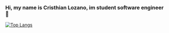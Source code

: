 ### Hi, my name is Cristhian Lozano, im student software engineer 👋


[![Top Langs](https://github-readme-stats.vercel.app/api/top-langs/?username=Cristian1805&langs_count=8)](https://github.com/Cristian1805/github-readme-stats)


